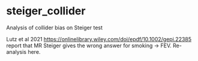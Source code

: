 # steiger_collider

Analysis of collider bias on Steiger test

Lutz et al 2021 https://onlinelibrary.wiley.com/doi/epdf/10.1002/gepi.22385 report that MR Steiger gives the wrong answer for smoking -> FEV. Re-analysis here.


